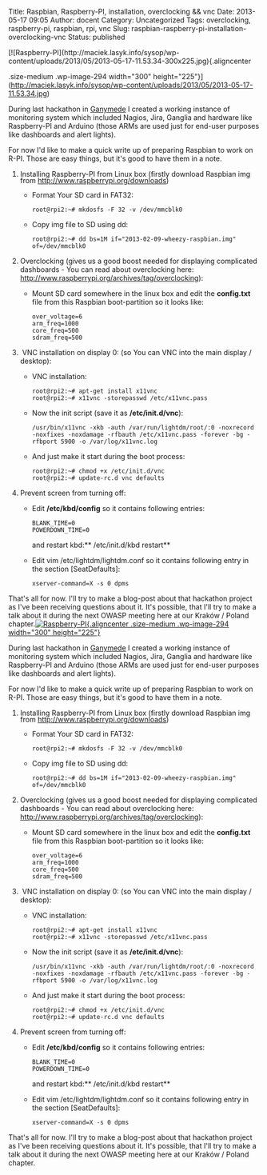 Title: Raspbian, Raspberry-PI, installation, overclocking && vnc
Date: 2013-05-17 09:05
Author: docent
Category: Uncategorized
Tags: overclocking, raspberry-pi, raspbian, rpi, vnc
Slug: raspbian-raspberry-pi-installation-overclocking-vnc
Status: published

<!--:en-->[![Raspberry-PI](http://maciek.lasyk.info/sysop/wp-content/uploads/2013/05/2013-05-17-11.53.34-300x225.jpg){.aligncenter
.size-medium .wp-image-294 width="300"
height="225"}](http://maciek.lasyk.info/sysop/wp-content/uploads/2013/05/2013-05-17-11.53.34.jpg)

During last hackathon in [Ganymede](http://www.ganymede.eu) I created a
working instance of monitoring system which included Nagios, Jira,
Ganglia and hardware like Raspberry-PI and Arduino (those ARMs are used
just for end-user purposes like dashboards and alert lights).

For now I'd like to make a quick write up of preparing Raspbian to work
on R-PI. Those are easy things, but it's good to have them in a note.

1.  <span style="line-height: 13px;">Installing Raspberry-PI from Linux
    box (firstly download Raspbian img
    from <http://www.raspberrypi.org/downloads>)</span>
    -   Format Your SD card in FAT32:

        ``` {.lang:sh .decode:true}
        root@rpi2:~# mkdosfs -F 32 -v /dev/mmcblk0
        ```

    -   Copy img file to SD using dd:

        ``` {.lang:default .decode:true}
        root@rpi2:~# dd bs=1M if="2013-02-09-wheezy-raspbian.img" of=/dev/mmcblk0
        ```

2.  Overclocking (gives us a good boost needed for displaying
    complicated dashboards - You can read about overclocking here:
    <http://www.raspberrypi.org/archives/tag/overclocking>):
    -   Mount SD card somewhere in the linux box and edit
        the **config.txt** file from this Raspbian boot-partition so it
        looks like:

            over_voltage=6
            arm_freq=1000
            core_freq=500
            sdram_freq=500

3.   VNC installation on display 0: (so You can VNC into the main
    display / desktop):
    -   VNC installation:

            root@rpi2:~# apt-get install x11vnc
            root@rpi2:~# x11vnc -storepasswd /etc/x11vnc.pass

    -   Now the init script (save it as **/etc/init.d/vnc**):

            /usr/bin/x11vnc -xkb -auth /var/run/lightdm/root/:0 -noxrecord -noxfixes -noxdamage -rfbauth /etc/x11vnc.pass -forever -bg -rfbport 5900 -o /var/log/x11vnc.log

    -   And just make it start during the boot process:

            root@rpi2:~# chmod +x /etc/init.d/vnc
            root@rpi2:~# update-rc.d vnc defaults

4.  Prevent screen from turning off:
    -   Edit **/etc/kbd/config** so it contains following entries:

        ``` {.lang:default .decode:true}
        BLANK_TIME=0
        POWERDOWN_TIME=0
        ```

        <p>
        and restart kbd:** /etc/init.d/kbd restart**

    -   Edit vim /etc/lightdm/lightdm.conf so it contains following
        entry in the section \[SeatDefaults\]:

        ``` {.lang:default .decode:true}
        xserver-command=X -s 0 dpms
        ```

That's all for now. I'll try to make a blog-post about that hackathon
project as I've been receiving questions about it. It's possible, that
I'll try to make a talk about it during the next OWASP meeting here at
our Kraków / Poland
chapter.<!--:--><!--:pl-->[![Raspberry-PI](http://maciek.lasyk.info/sysop/wp-content/uploads/2013/05/2013-05-17-11.53.34-300x225.jpg){.aligncenter
.size-medium .wp-image-294 width="300"
height="225"}](http://maciek.lasyk.info/sysop/wp-content/uploads/2013/05/2013-05-17-11.53.34.jpg)

During last hackathon in [Ganymede](http://www.ganymede.eu) I created a
working instance of monitoring system which included Nagios, Jira,
Ganglia and hardware like Raspberry-PI and Arduino (those ARMs are used
just for end-user purposes like dashboards and alert lights).

For now I'd like to make a quick write up of preparing Raspbian to work
on R-PI. Those are easy things, but it's good to have them in a note.

1.  <span style="line-height: 13px;">Installing Raspberry-PI from Linux
    box (firstly download Raspbian img
    from <http://www.raspberrypi.org/downloads>)</span>
    -   Format Your SD card in FAT32:

        ``` {.lang:sh .decode:true}
        root@rpi2:~# mkdosfs -F 32 -v /dev/mmcblk0
        ```

    -   Copy img file to SD using dd:

        ``` {.lang:default .decode:true}
        root@rpi2:~# dd bs=1M if="2013-02-09-wheezy-raspbian.img" of=/dev/mmcblk0
        ```

2.  Overclocking (gives us a good boost needed for displaying
    complicated dashboards - You can read about overclocking here:
    <http://www.raspberrypi.org/archives/tag/overclocking>):
    -   Mount SD card somewhere in the linux box and edit
        the **config.txt** file from this Raspbian boot-partition so it
        looks like:

            over_voltage=6
            arm_freq=1000
            core_freq=500
            sdram_freq=500

3.   VNC installation on display 0: (so You can VNC into the main
    display / desktop):
    -   VNC installation:

            root@rpi2:~# apt-get install x11vnc
            root@rpi2:~# x11vnc -storepasswd /etc/x11vnc.pass

    -   Now the init script (save it as **/etc/init.d/vnc**):

            /usr/bin/x11vnc -xkb -auth /var/run/lightdm/root/:0 -noxrecord -noxfixes -noxdamage -rfbauth /etc/x11vnc.pass -forever -bg -rfbport 5900 -o /var/log/x11vnc.log

    -   And just make it start during the boot process:

            root@rpi2:~# chmod +x /etc/init.d/vnc
            root@rpi2:~# update-rc.d vnc defaults

4.  Prevent screen from turning off:
    -   Edit **/etc/kbd/config** so it contains following entries:

        ``` {.lang:default .decode:true}
        BLANK_TIME=0
        POWERDOWN_TIME=0
        ```

        <p>
        and restart kbd:** /etc/init.d/kbd restart**

    -   Edit vim /etc/lightdm/lightdm.conf so it contains following
        entry in the section \[SeatDefaults\]:

        ``` {.lang:default .decode:true}
        xserver-command=X -s 0 dpms
        ```

That's all for now. I'll try to make a blog-post about that hackathon
project as I've been receiving questions about it. It's possible, that
I'll try to make a talk about it during the next OWASP meeting here at
our Kraków / Poland chapter.<!--:-->
